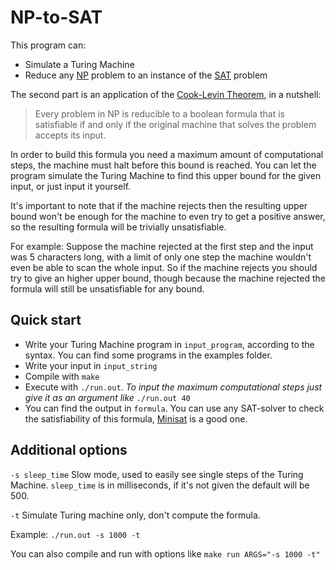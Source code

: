 # NP-to-SAT

This program can:
* Simulate a Turing Machine
* Reduce any [NP](https://en.wikipedia.org/wiki/NP_(complexity)) problem to an instance of the [SAT](https://en.wikipedia.org/wiki/Boolean_satisfiability_problem) problem

The second part is an application of the [Cook-Levin Theorem](https://en.wikipedia.org/wiki/Cook%E2%80%93Levin_theorem), in a nutshell:

> Every problem in NP is reducible to a boolean formula that is satisfiable if and only if the original machine that solves the problem 
> accepts its input.

In order to build this formula you need a maximum amount of computational steps, the machine must halt before this bound is reached. You can let the program simulate the Turing Machine to find this upper bound for the given input, or just input it yourself.

It's important to note that if the machine rejects then the resulting upper bound won't be enough for the machine to even try to get a positive answer, so the resulting formula will be trivially unsatisfiable. 

For example: Suppose the machine rejected at the first step and the input was 5 characters long, with a limit of only one step the machine wouldn't even be able to scan the whole input. So if the machine rejects you should try to give an higher upper bound, though because the machine rejected the formula will still be unsatisfiable for any bound.

## Quick start
* Write your Turing Machine program in `input_program`, according to the syntax. You can find some programs in the examples folder. 
* Write your input in `input_string`
* Compile with `make`
* Execute with `./run.out`. *To input the maximum computational steps just give it as an argument like* `./run.out 40`
* You can find the output in `formula`. You can use any SAT-solver to check the satisfiability of this formula, [Minisat](https://github.com/niklasso/minisat) is a good one.

## Additional options
`-s sleep_time` Slow mode, used to easily see single steps of the Turing Machine. `sleep_time` is in milliseconds, if it's not given the default will be 500.

`-t` Simulate Turing machine only, don't compute the formula.

Example: `./run.out -s 1000 -t`

You can also compile and run with options like `make run ARGS="-s 1000 -t"`
